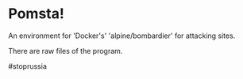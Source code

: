 # Pomsta!

An environment for 'Docker's' 'alpine/bombardier' for attacking sites.

There are raw files of the program.

#stoprussia